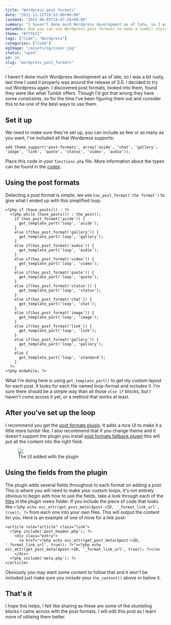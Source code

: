 ```yaml
---
title: "Wordpress post formats"
date: "2011-12-12T19:53:00+00:00"
lastmod: "2021-06-03T14:47:26+00:00"
summary: "I haven’t done much Wordpress development as of late, so I was a bit rusty, last time I used it properly was around the release of 3.0. I decided to try out Wordpress again. I discovered post formats, looked into them, found they were like what Tumblr offers. Though I’d got that wrong they have some constraints, so for the time I’ve been figuring them out and consider this to be one of the best ways to use them."
metadesc: How you can use Wordpress post formats to make a tumblr style blog and a plugin to enhance the Wordpress interface for them."
theme: "#fffbf2"
tags: ["Code", "Wordpress"]
categories: ["Code"]
ogImage: "/assets/og/cover.jpg"
status: "open"
id: 34
slug: "wordpress_post_formats"
---
```


I haven't done much Wordpress development as of late, so I was a bit rusty, last time I used it properly was around the release of 3.0. I decided to try out Wordpress again. I discovered post formats, looked into them, found they were like what Tumblr offers. Though I'd got that wrong they have some constraints, so for the time I've been figuring them out and consider this to be one of the best ways to use them.

## Set it up
We need to make sure they're set up, you can include as few or as many as you want, I've included all that Wordpress supports:

```.language-php
add_theme_support('post-formats', array('aside', 'chat', 'gallery', 'image', 'link', 'quote', 'status', 'video', 'audio'));
```

Place this code in your `functions.php` file. More information about the types can be found in the [codex](http://codex.wordpress.org/Post_Formats "Wordpress codex information on post formats").

## Using the post formats
Detecting a post format is simple, we use `has_post_format('the format')` to give what I ended up with this simplified loop:

```.language-php
<?php if (have_posts()) : ?>	
  <?php while (have_posts()) : the_post(); 
    if (has_post_format('aside')) {
      get_template_part('loop', 'aside');
    } 
    else if(has_post_format('gallery')) {
      get_template_part('loop', 'gallery');
    }
    else if(has_post_format('audio')) {
      get_template_part('loop', 'audio');
    }
    else if(has_post_format('video')) {
      get_template_part('loop', 'video');
    }
    else if(has_post_format('quote')) {
      get_template_part('loop', 'quote');
    }
    else if(has_post_format('status')) {
      get_template_part('loop', 'status');
    }
    else if(has_post_format('chat')) {
      get_template_part('loop', 'chat');
    } 
    else if(has_post_format('image')) {
      get_template_part('loop', 'image');
    } 
    else if(has_post_format('link')) {
      get_template_part('loop', 'link');
    } 
    else if(has_post_format('gallery')) {
      get_template_part('loop', 'gallery');
    }
    else {
      get_template_part('loop', 'standard');
    } 
  ?>
<?php endwhile; ?>
```

What I'm doing here is using `get_template_part()` to get my custom layout for each post. It looks for each file named loop-format and includes it. I'm sure there should be a simple way than all those `else if` blocks, but I haven't come across it yet, or a method that works at least.

## After you've set up the loop
I recommend you get the [post formats plugin](https://github.com/crowdfavorite/wp-post-formats "Visit the github page to download it"). It adds a nice UI to make it a little more tumblr like. I also recommend that if you change theme and it doesn't support the plugin you install [post formats fallback plugin](https://github.com/crowdfavorite/wp-post-formats-fallback) this will put all the content into the right field.

<figure><img src="/static/images/blog/post_formats_plugin.png"><figcaption>The UI added with the plugin</figcaption></figure>

## Using the fields from the plugin
The plugin adds several fields throughout to each format on adding a post. This is where you will need to make your custom loops, it's not entirely obvious to begin with how to use the fields, take a look through each of the <a href="https://github.com/crowdfavorite/wp-post-formats/tree/develop/views" title="Code required for each post format">files</a> in the plugin views folder. If you include the piece of code that looks like `<?php echo esc_attr(get_post_meta($post->ID, '_format_link_url', true)); ?>` from each one into your own files. This will output the content for you. Here is an example of one of mine for a link post:

```.language-markup
<article role="article" class="link">
  <?php include('post_header.php'); ?>
    <div class="entry">
      <a href="<?php echo esc_attr(get_post_meta($post->ID, '_format_link_url', true)); ?>"><?php echo esc_attr(get_post_meta($post->ID, '_format_link_url', true)); ?></a>
    </div>
  <?php include('meta.php'); ?>
</article>
```

Obviously you may want some content to follow that and it won't be included just make sure you include your `the_content()` above or below it.

## That's it
I hope this helps, I felt like sharing as these are some of the stumbling blocks I came across with the post formats. I will edit this post as I learn more of utilising them better.